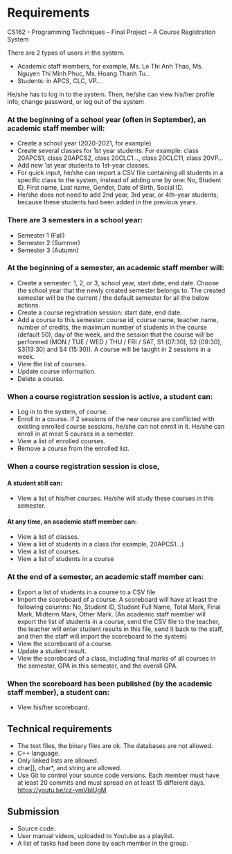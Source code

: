 # Requirements
CS162 - Programming Techniques – Final Project – A Course Registration System

There are 2 types of users in the system.
- Academic staff members, for example, Ms. Le Thi Anh Thao, Ms. Nguyen Thi Minh Phuc, Ms. Hoang Thanh Tu…
- Students: in APCS, CLC, VP…

He/she has to log in to the system.
Then, he/she can view his/her profile info, change password, or log out of the system


### At the beginning of a school year (often in September), an academic staff member will:
- Create a school year (2020-2021, for example)
- Create several classes for 1st year students. For example: class 20APCS1,
class 20APCS2, class 20CLC1…, class 20CLC11, class 20VP…
- Add new 1st year students to 1st-year classes.
- For quick input, he/she can import a CSV file containing all students
in a specific class to the system, instead of adding one by one:
No, Student ID, First name, Last name, Gender, Date of Birth, Social ID.
- He/she does not need to add 2nd year, 3rd year, or 4th-year students, because
these students had been added in the previous years.

### There are 3 semesters in a school year:
- Semester 1 (Fall)
- Semester 2 (Summer)
- Semester 3 (Autumn)
### At the beginning of a semester, an academic staff member will:
- Create a semester: 1, 2, or 3, school year, start date, end date. Choose the
school year that the newly created semester belongs to. The created semester will
be the current / the default semester for all the below actions.
- Create a course registration session: start date, end date.
- Add a course to this semester: course id, course name, teacher name,
number of credits, the maximum number of students in the course (default 50),
day of the week, and the session that the course will be performed
(MON / TUE / WED / THU / FRI / SAT, S1 (07:30), S2 (09:30), S3(13:30)
and S4 (15:30)). A course will be taught in 2 sessions in a week.
- View the list of courses.
- Update course information.
- Delete a course.

### When a course registration session is active, a student can:
- Log in to the system, of course.
- Enroll in a course. If 2 sessions of the new course are conflicted with
existing enrolled course sessions, he/she can not enroll in it.
He/she can enroll in at most 5 courses in a semester.
- View a list of enrolled courses.
- Remove a course from the enrolled list.

### When a course registration session is close,
#### A student still can:
- View a list of his/her courses. He/she will study these courses in this semester.
#### At any time, an academic staff member can:
- View a list of classes.
- View a list of students in a class (for example, 20APCS1…)
- View a list of courses.
- View a list of students in a course

### At the end of a semester, an academic staff member can:
- Export a list of students in a course to a CSV file
- Import the scoreboard of a course. A scoreboard will have at least
the following columns: No, Student ID, Student Full Name, Total Mark,
Final Mark, Midterm Mark, Other Mark. (An academic staff member will
export the list of students in a course, send the CSV file to the
teacher, the teacher will enter student results in this file,
send it back to the staff, and then the staff will import the
scoreboard to the system)
- View the scoreboard of a course.
- Update a student result.
- View the scoreboard of a class, including final marks of all courses
in the semester, GPA in this semester, and the overall GPA.

### When the scoreboard has been published (by the academic staff member), a student can:
- View his/her scoreboard.

## Technical requirements
- The text files, the binary files are ok. The databases are not allowed.
- C++ language.
- Only linked lists are allowed.
- char[], char*, and string are allowed.
- Use Git to control your source code versions. Each member must have at least 20 commits and
must spread on at least 15 different days. https://youtu.be/cz-ymVblUgM  

## Submission
- Source code.
- User manual videos, uploaded to Youtube as a playlist.
- A list of tasks had been done by each member in the group.
